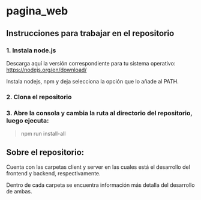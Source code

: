 # pagina_web

## Instrucciones para trabajar en el repositorio

### 1. Instala node.js

Descarga aquí la versión correspondiente para tu sistema operativo:
https://nodejs.org/en/download/

Instala nodejs, npm y deja selecciona la opción que lo añade al PATH.

### 2. Clona el repositorio

### 3. Abre la consola y cambia la ruta al directorio del repositorio, luego ejecuta:

> npm run install-all

## Sobre el repositorio:

Cuenta con las carpetas client y server en las cuales está el desarrollo del frontend y backend, respectivamente. 

Dentro de cada carpeta se encuentra información más detalla del desarrollo de ambas.